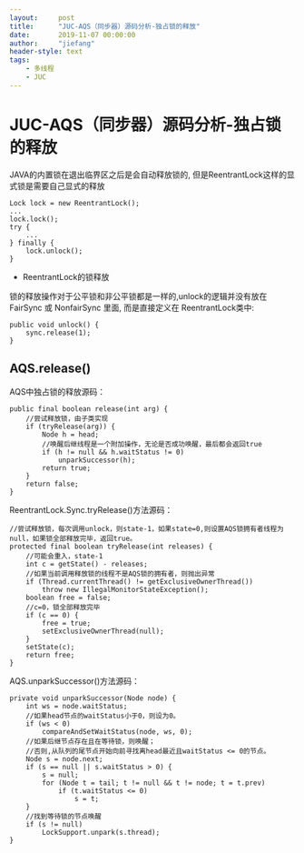 ```yaml
---
layout:     post
title:      "JUC-AQS（同步器）源码分析-独占锁的释放"
date:       2019-11-07 00:00:00
author:     "jiefang"
header-style: text
tags:
    - 多线程
    - JUC
---
```

# JUC-AQS（同步器）源码分析-独占锁的释放
JAVA的内置锁在退出临界区之后是会自动释放锁的, 但是ReentrantLock这样的显式锁是需要自己显式的释放
```
Lock lock = new ReentrantLock();
...
lock.lock();
try {
    ...
} finally {
    lock.unlock();
}
```
- ReentrantLock的锁释放

锁的释放操作对于公平锁和非公平锁都是一样的,unlock的逻辑并没有放在 FairSync 或 NonfairSync 里面, 而是直接定义在 ReentrantLock类中:
```
public void unlock() {
    sync.release(1);
}
```
## AQS.release()
AQS中独占锁的释放源码：
```
public final boolean release(int arg) {
    //尝试释放锁，由子类实现
    if (tryRelease(arg)) {
        Node h = head;
        //唤醒后继线程是一个附加操作，无论是否成功唤醒，最后都会返回true
        if (h != null && h.waitStatus != 0)
            unparkSuccessor(h);
        return true;
    }
    return false;
}
```
ReentrantLock.Sync.tryRelease()方法源码：
```
//尝试释放锁，每次调用unlock，则state-1，如果state=0,则设置AQS锁拥有者线程为null，如果锁全部释放完毕，返回true。
protected final boolean tryRelease(int releases) {
    //可能会重入，state-1
    int c = getState() - releases;
    //如果当前调用释放锁的线程不是AQS锁的拥有者，则抛出异常
    if (Thread.currentThread() != getExclusiveOwnerThread())
        throw new IllegalMonitorStateException();
    boolean free = false;
    //c=0，锁全部释放完毕
    if (c == 0) {
        free = true;
        setExclusiveOwnerThread(null);
    }
    setState(c);
    return free;
}
```
AQS.unparkSuccessor()方法源码：
```
private void unparkSuccessor(Node node) {
    int ws = node.waitStatus;
    //如果head节点的waitStatus小于0，则设为0。
    if (ws < 0)
        compareAndSetWaitStatus(node, ws, 0);
    //如果后继节点存在且在等待锁，则唤醒；
    //否则,从队列的尾节点开始向前寻找离head最近且waitStatus <= 0的节点。
    Node s = node.next;
    if (s == null || s.waitStatus > 0) {
        s = null;
        for (Node t = tail; t != null && t != node; t = t.prev)
            if (t.waitStatus <= 0)
                s = t;
    }
    //找到等待锁的节点唤醒
    if (s != null)
        LockSupport.unpark(s.thread);
}
```